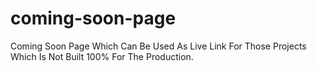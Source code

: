 # coming-soon-page
Coming Soon Page Which Can Be Used As Live Link For Those Projects Which Is Not Built 100% For The Production.
